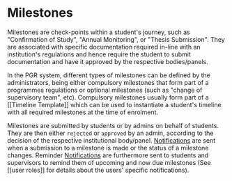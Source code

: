 # Milestones

Milestones are check-points within a student's journey, such as "Confirmation of Study", "Annual Monitoring", or "Thesis Submission". They are associated with specific documentation required in-line with an institution's regulations and hence require the student to submit documentation and have it approved by the respective bodies/panels.

In the PGR system, different types of milestones can be defined by the administrators, being either compulsory milestones that form part of a programmes regulations or optional milestones (such as "change of supervisory team", etc). Compulsory milestones usually form part of a [[Timeline Template]] which can be used to instantiate a student's timeline with all required milestones at the time of enrolment.

Milestones are submitted by students or by admins on behalf of students. They are then either `rejected` or `approved` by an admin, according to the decision of the respective institutional body/panel. [Notifications](notification) are sent when a submission to a milestone is made or the status of a milestone changes. Reminder [Notifications](notification) are furthermore sent to students and supervisors to remind them of upcoming and now due milestones (See [[user roles]] for details about the users' specific notifications).
